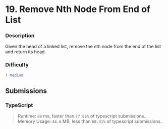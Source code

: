 # 19. Remove Nth Node From End of List

### Description

Given the head of a linked list, remove the nth node from the end of the list and return its head.

### Difficulty

```diff
! Medium
```

## Submissions

### TypeScript

> Runtime: `88` ms, faster than `77.86%` of typescript submissions..
> Memory Usage: `44.6` MB, less than `60.31%` of typescript submissions..
